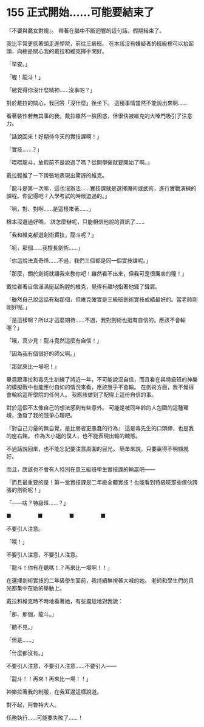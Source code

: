 # 155 正式開始......可能要結束了

『不要與魔女對視』。
帶著在腦中不斷迴響的這句話，假期結束了。

我比平常更低著頭走進學院，前往三級班。
在本該沒有嫌疑者的班級裡可以抬起頭，向總是關心我的戴拉和維克揮手問好。

「早安。」

「喔！龍斗！」

「總覺得你沒什麼精神......沒事吧？」

對於戴拉的關心，我回答「沒什麼」後坐下。
這種事情當然不能說出來啊......

看著裝作若無其事的我，戴拉雖然一臉困惑，但很快被維克的大嗓門吸引了注意力。

「話說回來！好期待今天的實技課啊！」

「實技......？」

「喂喂龍斗，放假前不是說過了嗎？從開學後就要開始了啊。」

戴拉輕推了一下誇張地表現出驚訝的維克。

「龍斗是第一次嘛，這也沒辦法......實技課就是選擇魔術或武術，進行實戰演練的課程。你記得吧？入學考試的時候選過的。」

「啊，對、對啊......是這樣來著......」

根本沒選過好嗎。
該怎麼辦呢，只能相信他說的資訊了......

「我和維克都選劍術實技，龍斗呢？」

「呃，那個......我擅長劍術......」

「你這說法真奇怪......不過，我們三個都是同一個實技課呢。」

「那麼，關於劍術就讓我來教你吧！雖然看不出來，但我可是很厲害的喔！」

戴拉看著自信滿滿挺起胸膛的維克，覺得有趣地指著他聳了聳肩。

「雖然自己說這話有點那個，但維克確實是三級班劍術實技成績最好的。當老師剛剛好呢。」

「是這樣啊？所以才這麼期待......不過，我對劍術也挺有自信的。應該不會輸喔？」

「哦，真少見！龍斗竟然這麼有自信！」

「因為我有個很好的師父啊。」

「那就來比一場吧！」

畢竟跟澤拉和毒先生訓練了將近一年，不可能說沒自信，而且看在與特級班的神樂的模擬戰中也能應付自如的情況來看，應該幾乎不會輸。
在劍術方面，我不覺得會輸給這所學院的任何人。
我應該做到了配得上這份自信的事。

對於這個不太像自己的想法感到有些意外。
可能是被同年齡的人包圍的這種環境，激發了我的競爭心理吧。

『對自己力量的無自覺，是比弱者更愚蠢的行為』
這是毒先生的口頭禪，也是我的座右銘。
作為大小姐的僕人，也不能表現出輸的醜態。

不過話說回來，也不能忘記要注意周圍的目光。
簡單來說，只要贏得不明顯就好。

而且，應該也不會有人特別在意三級班學生實技課的輸贏吧——

「而且最重要的是！第一堂實技課是二年級全體實技！也能看到特級班那些傢伙誇張的劍術呢！」

「——啥？特級班......？」

■　　　　　■　　　　　■　　　　　■

不要引人注意。

「喂！」

不要引人注意，不要引人注意。

「龍斗！你有在聽嗎！？再來比一場啊！！」

在選擇劍術實技的二年級學生面前，我持續無視著大喊的她。
老師和學生們的目光都集中在她的舉動上。

戴拉和維克時不時地看著她，有些尷尬地對我說：

「那、那個，龍斗。」

「聽不見。」

「但是......」

「什麼都沒有。」

不要引人注意，不要引人注意......不要引人——

「龍斗！！再來！再來比一場！！」

神樂拉著我的制服，在我耳邊這樣說道。

對不起，阿魯特大人。

任務執行......可能要失敗了......！
